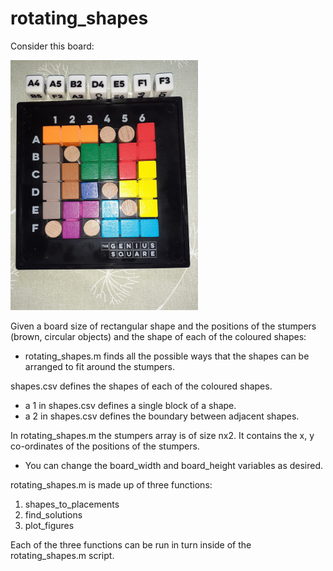 # rotating_shapes

Consider this board:

<img src="rotating_shapes_puzzle.jpg" alt="drawing" width="300"/>

Given a board size of rectangular shape and the positions of the stumpers (brown, circular objects) and the shape of each of the coloured shapes:  
* rotating_shapes.m finds all the possible ways that the shapes can be arranged to fit around the stumpers.

shapes.csv defines the shapes of each of the coloured shapes.  
* a 1 in shapes.csv defines a single block of a shape.
* a 2 in shapes.csv defines the boundary between adjacent shapes.  

In rotating_shapes.m the stumpers array is of size nx2. It contains the x, y co-ordinates of the positions of the stumpers.  
* You can change the board_width and board_height variables as desired.  

rotating_shapes.m is made up of three functions:  
1. shapes_to_placements
2. find_solutions
3. plot_figures

Each of the three functions can be run in turn inside of the rotating_shapes.m script.


